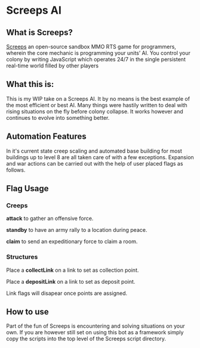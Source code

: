 # Screeps AI

## What is Screeps?

[Screeps](https://screeps.com/) an open-source sandbox MMO RTS game for programmers, wherein the core mechanic is programming your units’ AI. You control your colony by writing JavaScript which operates 24/7 in the single persistent real-time world filled by other players

## What this is:

This is my WIP take on a Screeps AI. It by no means is the best example of the most efficient or best AI. Many things were hastily written to deal with rising situations on the fly before colony collapse. It works however and continues to evolve into something better.

## Automation Features

In it's current state creep scaling and automated base building for most buildings up to level 8 are all taken care of with a few exceptions. Expansion and war actions can be carried out with the help of user placed flags as follows.

## Flag Usage

### Creeps

**attack** to gather an offensive force.

**standby** to have an army rally to a location during peace.

**claim** to send an expeditionary force to claim a room.

### Structures

Place a **collectLink** on a link to set as collection point.

Place a **depositLink** on a link to set as deposit point.

Link flags will disapear once points are assigned.

## How to use

Part of the fun of Screeps is encountering and solving situations on your own. If you are however still set on using this bot as a framework simply copy the scripts into the top level of the Screeps script directory.
